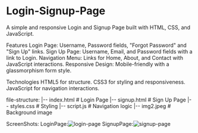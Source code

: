 # Login-Signup-Page
A simple and responsive Login and Signup Page built with HTML, CSS, and JavaScript.

Features
Login Page: Username, Password fields, "Forgot Password" and "Sign Up" links.
Sign Up Page: Username, Email, and Password fields with a link to Login.
Navigation Menu: Links for Home, About, and Contact with JavaScript interactions.
Responsive Design: Mobile-friendly with a glassmorphism form style.

Technologies
HTML5 for structure.
CSS3 for styling and responsiveness.
JavaScript for navigation interactions.

file-structure:
|-- index.html   # Login Page
|-- signup.html  # Sign Up Page
|-- styles.css   # Styling
|-- script.js    # Navigation logic
|-- img2.jpeg    # Background image

ScreenShots:
LoginPage:![login-page](https://github.com/user-attachments/assets/566869c8-c264-4e42-ab4b-75c2da2ac1ba)
SignupPage:![signup-page](https://github.com/user-attachments/assets/a9c0d0af-32a5-4b82-bda7-43d1dd26fc6f)
